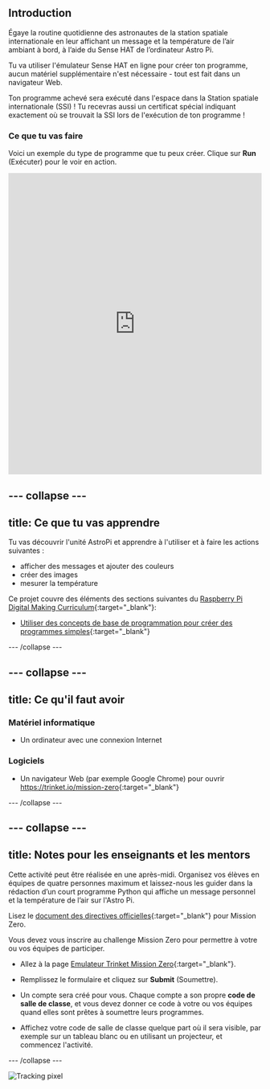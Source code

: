 ## Introduction

Égaye la routine quotidienne des astronautes de la station spatiale internationale en leur affichant un message et la température de l’air ambiant à bord, à l’aide du Sense HAT de l’ordinateur Astro Pi.

Tu va utiliser l'émulateur Sense HAT en ligne pour créer ton programme, aucun matériel supplémentaire n'est nécessaire - tout est fait dans un navigateur Web.

Ton programme achevé sera exécuté dans l'espace dans la Station spatiale internationale (SSI) ! Tu recevras aussi un certificat spécial indiquant exactement où se trouvait la SSI lors de l'exécution de ton programme !

### Ce que tu vas faire

Voici un exemple du type de programme que tu peux créer. Clique sur **Run** (Exécuter) pour le voir en action.

<iframe src="https://trinket.io/embed/python/069f6138f7?outputOnly=true&start=result" width="100%" height="600" frameborder="0" marginwidth="0" marginheight="0" allowfullscreen mark="crwd-mark"></iframe>

--- collapse ---
---
title: Ce que tu vas apprendre
---
Tu vas découvrir l'unité AstroPi et apprendre à l'utiliser et à faire les actions suivantes :

+ afficher des messages et ajouter des couleurs
+ créer des images
+ mesurer la température

Ce projet couvre des éléments des sections suivantes du [Raspberry Pi Digital Making Curriculum](http://rpf.io/curriculum){:target="_blank"}:

+ [Utiliser des concepts de base de programmation pour créer des programmes simples](https://curriculum.raspberrypi.org/programming/creator/){:target="_blank"}

--- /collapse ---

--- collapse ---
---
title: Ce qu'il faut avoir
---
### Matériel informatique

+ Un ordinateur avec une connexion Internet

### Logiciels

+ Un navigateur Web (par exemple Google Chrome) pour ouvrir <https://trinket.io/mission-zero>{:target="_blank"}

--- /collapse ---

--- collapse ---
---
title: Notes pour les enseignants et les mentors
---
Cette activité peut être réalisée en une après-midi. Organisez vos élèves en équipes de quatre personnes maximum et laissez-nous les guider dans la rédaction d’un court programme Python qui affiche un message personnel et la température de l’air sur l'Astro Pi.

Lisez le [document des directives officielles](http://esamultimedia.esa.int/docs/edu/European_Astro_Pi_Challenge_Mission_Zero_guidelines.pdf){:target="_blank"} pour Mission Zero.

Vous devez vous inscrire au challenge Mission Zero pour permettre à votre ou vos équipes de participer.

+ Allez à la page [Emulateur Trinket Mission Zero](https://trinket.io/mission-zero/register){:target="_blank"}.

+ Remplissez le formulaire et cliquez sur **Submit** (Soumettre).

+ Un compte sera créé pour vous. Chaque compte a son propre **code de salle de classe**, et vous devez donner ce code à votre ou vos équipes quand elles sont prêtes à soumettre leurs programmes.

+ Affichez votre code de salle de classe quelque part où il sera visible, par exemple sur un tableau blanc ou en utilisant un projecteur, et commencez l'activité.

--- /collapse ---

![Tracking pixel](https://code.org/api/hour/begin_raspberrypi_astropi.png)
